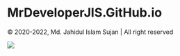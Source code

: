 # MrDeveloperJIS.GitHub.io

&copy; 2020-2022, Md. Jahidul Islam Sujan | All right reserved

[![](https://img.shields.io/badge/Md.%20Jahidul%20Islam%20Sujan-MrDevelopeJIS-blue?logo=github&logoColor=white)](https://github.com/topics/mrdeveloperjis)
